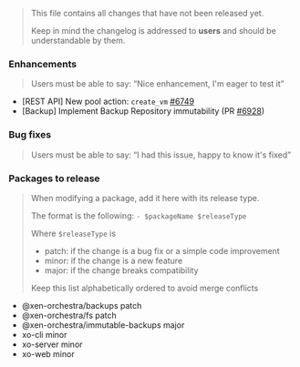 > This file contains all changes that have not been released yet.
>
> Keep in mind the changelog is addressed to **users** and should be
> understandable by them.

### Enhancements

> Users must be able to say: “Nice enhancement, I'm eager to test it”

- [REST API] New pool action: `create_vm` [#6749](https://github.com/vatesfr/xen-orchestra/issues/6749)
- [Backup] Implement Backup Repository immutability (PR [#6928](https://github.com/vatesfr/xen-orchestra/pull/6928))

### Bug fixes

> Users must be able to say: “I had this issue, happy to know it's fixed”

### Packages to release

> When modifying a package, add it here with its release type.
>
> The format is the following: `- $packageName $releaseType`
>
> Where `$releaseType` is
>
> - patch: if the change is a bug fix or a simple code improvement
> - minor: if the change is a new feature
> - major: if the change breaks compatibility
>
> Keep this list alphabetically ordered to avoid merge conflicts

<!--packages-start-->

- @xen-orchestra/backups patch
- @xen-orchestra/fs patch
- @xen-orchestra/immutable-backups major
- xo-cli minor
- xo-server minor
- xo-web minor

<!--packages-end-->
